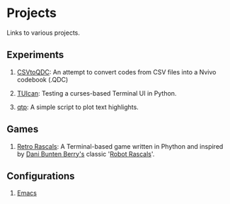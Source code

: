 
# Projects

Links to various projects.


## Experiments

1. [CSVtoQDC](https://github.com/REPPL/CSVtoQDC): An attempt to convert codes from CSV files into a Nvivo codebook (.QDC)

2. [TUIcan](https://github.com/REPPL/TUIcan): Testing a curses-based Terminal UI in Python.

3. [qtp](https://github.com/REPPL/qtp): A simple script to plot text highlights.


## Games

1. [Retro Rascals](https://github.com/REPPL/Retro-Rascals-Game): A Terminal-based game written in Phython and inspired by [Dani Bunten Berry's](https://en.wikipedia.org/wiki/Danielle_Bunten_Berry) classic '[Robot Rascals](https://en.wikipedia.org/wiki/Robot_Rascals)'.


## Configurations

1. [Emacs](https://github.com/REPPL/emacs.d)


